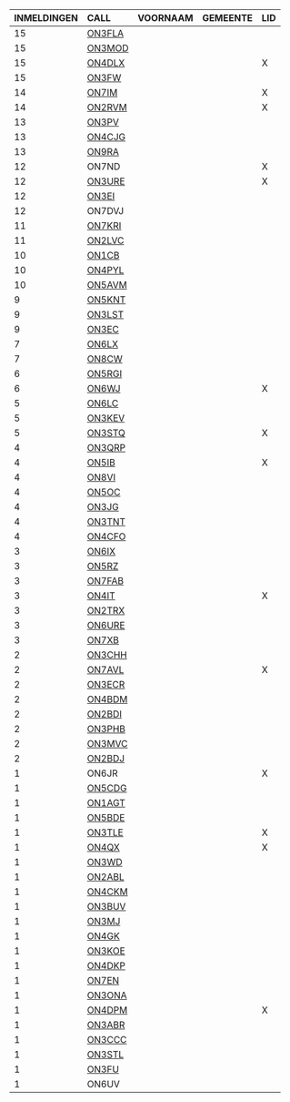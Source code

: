|INMELDINGEN|CALL|VOORNAAM|GEMEENTE|LID|
|:---|:---|:---|:---|:---|
| 15 | <a href="https://www.qrz.com/db/on3fla">ON3FLA</a> |  |  |  |
| 15 | <a href="https://www.qrz.com/db/on3mod">ON3MOD</a> |  |  |  |
| 15 | <a href="https://www.qrz.com/db/on4dlx">ON4DLX</a> |  |  | X |
| 15 | <a href="https://www.qrz.com/db/on3fw">ON3FW</a> |  |  |  |
| 14 | <a href="https://www.qrz.com/db/on7im">ON7IM</a> |  |  | X |
| 14 | <a href="https://www.qrz.com/db/on2rvm">ON2RVM</a> |  |  | X |
| 13 | <a href="https://www.qrz.com/db/on3pv">ON3PV</a> |  |  |  |
| 13 | <a href="https://www.qrz.com/db/on4cjg">ON4CJG</a> |  |  |  |
| 13 | <a href="https://www.qrz.com/db/on9ra">ON9RA</a> |  |  |  |
| 12 |ON7ND|||X|
| 12 | <a href="https://www.qrz.com/db/on3ure">ON3URE</a> |  |  | X |
| 12 | <a href="https://www.qrz.com/db/on3ei">ON3EI</a> |  |  |  |
| 12 |ON7DVJ||||
| 11 | <a href="https://www.qrz.com/db/on7kri">ON7KRI</a> |  |  |  |
| 11 | <a href="https://www.qrz.com/db/on2lvc">ON2LVC</a> |  |  |  |
| 10 | <a href="https://www.qrz.com/db/on1cb">ON1CB</a> |  |  |  |
| 10 | <a href="https://www.qrz.com/db/on4pyl">ON4PYL</a> |  |  |  |
| 10 | <a href="https://www.qrz.com/db/on5avm">ON5AVM</a> |  |  |  |
| 9 | <a href="https://www.qrz.com/db/on5knt">ON5KNT</a> |  |  |  |
| 9 | <a href="https://www.qrz.com/db/on3lst">ON3LST</a> |  |  |  |
| 9 | <a href="https://www.qrz.com/db/on3ec">ON3EC</a> |  |  |  |
| 7 | <a href="https://www.qrz.com/db/on6lx">ON6LX</a> |  |  |  |
| 7 | <a href="https://www.qrz.com/db/on8cw">ON8CW</a> |  |  |  |
| 6 | <a href="https://www.qrz.com/db/on5rgi">ON5RGI</a> |  |  |  |
| 6 | <a href="https://www.qrz.com/db/on6wj">ON6WJ</a> |  |  | X |
| 5 | <a href="https://www.qrz.com/db/on6lc">ON6LC</a> |  |  |  |
| 5 | <a href="https://www.qrz.com/db/on3kev">ON3KEV</a> |  |  |  |
| 5 | <a href="https://www.qrz.com/db/on3stq">ON3STQ</a> |  |  | X |
| 4 | <a href="https://www.qrz.com/db/on3qrp">ON3QRP</a> |  |  |  |
| 4 | <a href="https://www.qrz.com/db/on5ib">ON5IB</a> |  |  | X |
| 4 | <a href="https://www.qrz.com/db/on8vi">ON8VI</a> |  |  |  |
| 4 | <a href="https://www.qrz.com/db/on5oc">ON5OC</a> |  |  |  |
| 4 | <a href="https://www.qrz.com/db/on3jg">ON3JG</a> |  |  |  |
| 4 | <a href="https://www.qrz.com/db/on3tnt">ON3TNT</a> |  |  |  |
| 4 | <a href="https://www.qrz.com/db/on4cfo">ON4CFO</a> |  |  |  |
| 3 | <a href="https://www.qrz.com/db/on6ix">ON6IX</a> |  |  |  |
| 3 | <a href="https://www.qrz.com/db/on5rz">ON5RZ</a> |  |  |  |
| 3 | <a href="https://www.qrz.com/db/on7fab">ON7FAB</a> |  |  |  |
| 3 | <a href="https://www.qrz.com/db/on4it">ON4IT</a> |  |  | X |
| 3 | <a href="https://www.qrz.com/db/on2trx">ON2TRX</a> |  |  |  |
| 3 | <a href="https://www.qrz.com/db/on6ure">ON6URE</a> |  |  |  |
| 3 | <a href="https://www.qrz.com/db/on7xb">ON7XB</a> |  |  |  |
| 2 | <a href="https://www.qrz.com/db/on3chh">ON3CHH</a> |  |  |  |
| 2 | <a href="https://www.qrz.com/db/on7avl">ON7AVL</a> |  |  | X |
| 2 | <a href="https://www.qrz.com/db/on3ecr">ON3ECR</a> |  |  |  |
| 2 | <a href="https://www.qrz.com/db/on4bdm">ON4BDM</a> |  |  |  |
| 2 | <a href="https://www.qrz.com/db/on2bdi">ON2BDI</a> |  |  |  |
| 2 | <a href="https://www.qrz.com/db/on3phb">ON3PHB</a> |  |  |  |
| 2 | <a href="https://www.qrz.com/db/on3mvc">ON3MVC</a> |  |  |  |
| 2 | <a href="https://www.qrz.com/db/on2bdj">ON2BDJ</a> |  |  |  |
| 1 |ON6JR|||X|
| 1 | <a href="https://www.qrz.com/db/on5cdg">ON5CDG</a> |  |  |  |
| 1 | <a href="https://www.qrz.com/db/on1agt">ON1AGT</a> |  |  |  |
| 1 | <a href="https://www.qrz.com/db/on5bde">ON5BDE</a> |  |  |  |
| 1 | <a href="https://www.qrz.com/db/on3tle">ON3TLE</a> |  |  | X |
| 1 | <a href="https://www.qrz.com/db/on4qx">ON4QX</a> |  |  | X |
| 1 | <a href="https://www.qrz.com/db/on3wd">ON3WD</a> |  |  |  |
| 1 | <a href="https://www.qrz.com/db/on2abl">ON2ABL</a> |  |  |  |
| 1 | <a href="https://www.qrz.com/db/on4ckm">ON4CKM</a> |  |  |  |
| 1 | <a href="https://www.qrz.com/db/on3buv">ON3BUV</a> |  |  |  |
| 1 | <a href="https://www.qrz.com/db/on3mj">ON3MJ</a> |  |  |  |
| 1 | <a href="https://www.qrz.com/db/on4gk">ON4GK</a> |  |  |  |
| 1 | <a href="https://www.qrz.com/db/on3koe">ON3KOE</a> |  |  |  |
| 1 | <a href="https://www.qrz.com/db/on4dkp">ON4DKP</a> |  |  |  |
| 1 | <a href="https://www.qrz.com/db/on7en">ON7EN</a> |  |  |  |
| 1 | <a href="https://www.qrz.com/db/on3ona">ON3ONA</a> |  |  |  |
| 1 | <a href="https://www.qrz.com/db/on4dpm">ON4DPM</a> |  |  | X |
| 1 | <a href="https://www.qrz.com/db/on3abr">ON3ABR</a> |  |  |  |
| 1 | <a href="https://www.qrz.com/db/on3ccc">ON3CCC</a> |  |  |  |
| 1 | <a href="https://www.qrz.com/db/on3stl">ON3STL</a> |  |  |  |
| 1 | <a href="https://www.qrz.com/db/on3fu">ON3FU</a> |  |  |  |
| 1 |ON6UV||||
